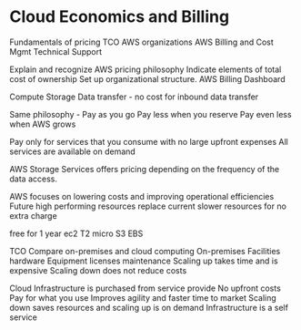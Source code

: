 # Cloud Economics and Billing

Fundamentals of pricing
TCO
AWS organizations
AWS Billing and Cost Mgmt
Technical Support

Explain and recognize AWS pricing philosophy
Indicate elements of total cost of ownership
Set up organizational structure.
AWS Billing Dashboard


Compute
Storage
Data transfer - no cost for inbound data transfer

Same philosophy -
Pay as you go
Pay less when you reserve
Pay even less when AWS grows

Pay only for services that you consume with no large upfront expenses
All services are available on demand

AWS Storage Services offers pricing depending on the frequency of the data access.

AWS focuses on lowering costs and improving operational efficiencies
Future high performing resources replace current slower resources for no extra charge

free for 1 year
ec2 T2 micro
S3
EBS

TCO
Compare on-premises and cloud computing
On-premises
Facilities
hardware Equipment
licenses
maintenance
Scaling up takes time and is expensive
Scaling down does not reduce costs


Cloud
Infrastructure is purchased from service provide
No upfront costs
Pay for what you use
Improves agility and faster time to market
Scaling down saves resources and 
scaling up is on demand
Infrastructure is a self service
